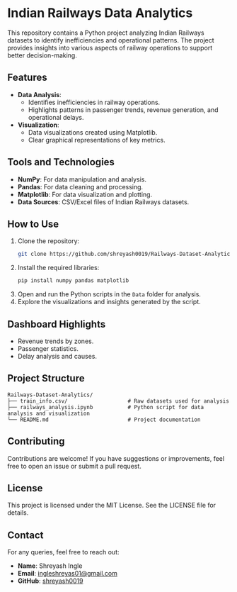 
# Indian Railways Data Analytics

This repository contains a Python project analyzing Indian Railways datasets to identify inefficiencies and operational patterns. The project provides insights into various aspects of railway operations to support better decision-making.

## Features

- **Data Analysis**: 
  - Identifies inefficiencies in railway operations.
  - Highlights patterns in passenger trends, revenue generation, and operational delays.
- **Visualization**:
  - Data visualizations created using Matplotlib.
  - Clear graphical representations of key metrics.

## Tools and Technologies

- **NumPy**: For data manipulation and analysis.
- **Pandas**: For data cleaning and processing.
- **Matplotlib**: For data visualization and plotting.
- **Data Sources**: CSV/Excel files of Indian Railways datasets.

## How to Use

1. Clone the repository:
   ```bash
   git clone https://github.com/shreyash0019/Railways-Dataset-Analytics.git
   ```
2. Install the required libraries:
   ```bash
   pip install numpy pandas matplotlib
   ```
3. Open and run the Python scripts in the `Data` folder for analysis.
4. Explore the visualizations and insights generated by the script.

## Dashboard Highlights

- Revenue trends by zones.
- Passenger statistics.
- Delay analysis and causes.

## Project Structure

```
Railways-Dataset-Analytics/
├── train_info.csv/                   # Raw datasets used for analysis
├── railways_analysis.ipynb           # Python script for data analysis and visualization
└── README.md                         # Project documentation
```

## Contributing

Contributions are welcome! If you have suggestions or improvements, feel free to open an issue or submit a pull request.

## License

This project is licensed under the MIT License. See the LICENSE file for details.

## Contact

For any queries, feel free to reach out:

- **Name**: Shreyash Ingle
- **Email**: [ingleshreyas01@gmail.com](mailto:ingleshreyas01@gmail.com)
- **GitHub**: [shreyash0019](https://github.com/shreyash0019)
